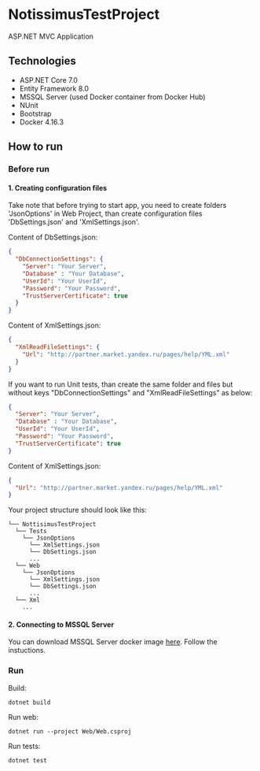 # NotissimusTestProject
ASP.NET MVC Application

## Technologies
- ASP.NET Core 7.0
- Entity Framework 8.0
- MSSQL Server (used Docker container from Docker Hub)
- NUnit
- Bootstrap
- Docker 4.16.3

## How to run
### Before run
#### 1. Creating configuration files
Take note that before trying to start app, you need to create folders 'JsonOptions' in Web Project, than
create configuration files 'DbSettings.json' and 'XmlSettings.json'. 

Content of DbSettings.json:
```json
{
  "DbConnectionSettings": {
    "Server": "Your Server",
    "Database" : "Your Database",
    "UserId": "Your UserId",
    "Password": "Your Password",
    "TrustServerCertificate": true
  }
}
```

Content of XmlSettings.json:
```json
{
  "XmlReadFileSettings": {
    "Url": "http://partner.market.yandex.ru/pages/help/YML.xml"
  }
}
```

If you want to run Unit tests, than create the same folder and files but without keys "DbConnectionSettings" and "XmlReadFileSettings" as below:
```json
{
  "Server": "Your Server",
  "Database" : "Your Database",
  "UserId": "Your UserId",
  "Password": "Your Password",
  "TrustServerCertificate": true
}
```

Content of XmlSettings.json:
```json
{
  "Url": "http://partner.market.yandex.ru/pages/help/YML.xml"
}
```

Your project structure should look like this:
```
└── NottisimusTestProject
  └── Tests
    └── JsonOptions  
      └── XmlSettings.json  
      └── DbSettings.json  
      ...  
  └── Web  
    └── JsonOptions  
      └── XmlSettings.json  
      └── DbSettings.json  
      ...  
  └── Xml
    ...
  ```

#### 2. Connecting to MSSQL Server
You can download MSSQL Server docker image [here](https://hub.docker.com/_/microsoft-mssql-server). Follow the instuctions.


### Run
Build:

```
dotnet build
```

Run web:
```
dotnet run --project Web/Web.csproj
```

Run tests:
```
dotnet test
```
